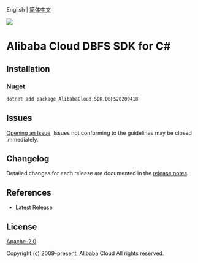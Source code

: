English | [简体中文](README-CN.md)

![](https://aliyunsdk-pages.alicdn.com/icons/AlibabaCloud.svg)

# Alibaba Cloud DBFS SDK for C#

## Installation

### Nuget

```bash
dotnet add package AlibabaCloud.SDK.DBFS20200418
```

## Issues

[Opening an Issue](https://github.com/aliyun/alibabacloud-csharp-sdk/issues/new), Issues not conforming to the guidelines may be closed immediately.

## Changelog

Detailed changes for each release are documented in the [release notes](./ChangeLog.md).

## References

* [Latest Release](https://github.com/aliyun/alibabacloud-csharp-sdk/)

## License

[Apache-2.0](http://www.apache.org/licenses/LICENSE-2.0)

Copyright (c) 2009-present, Alibaba Cloud All rights reserved.

